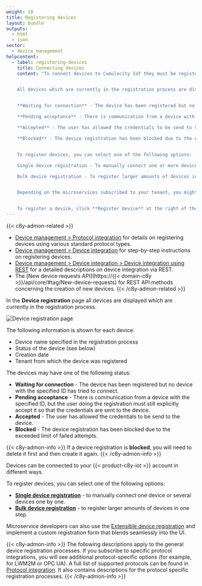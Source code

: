 ```yaml
---
weight: 10
title: Registering devices
layout: bundle
outputs:
  - html
  - json
sector:
  - device_management
helpcontent:
  - label: registering-devices
    title: Connecting devices
    content: "To connect devices to Cumulocity IoT they must be registered. To register one or more devices, click **Register device** and follow the instructions in the wizard or in the user documentation.


    All devices which are currently in the registration process are displayed with one of the following statuses:


    **Waiting for connection** - The device has been registered but no device with the specified ID has tried to connect

    **Pending acceptance** - There is communication from a device with the specified ID, but the user doing the registration must still explicitly accept it so that the credentials are sent to the device

    **Accepted** - The user has allowed the credentials to be send to the device

    **Blocked** - The device registration has been blocked due to the exceeded limit of failed attempts.


    To register devices, you can select one of the following options:

    Single device registration - To manually connect one or more devices.

    Bulk device registration - To register larger amounts of devices in one step.


    Depending on the microservices subscribed to your tenant, you might see other device registration options for specific protocol types.


    To register a device, click **Register device** at the right of the top bar, select an option from the dropdown list and follow the instructions in the device registration wizard."
---
```


{{< c8y-admon-related >}}
* [Device management > Protocol integration](/protocol-integration/) for details on registering devices using various standard protocol types.
* [Device management > Device integration](/device-integration/introduction) for step-by-step instructions on registering devices.
* [Device management > Device integration > Device integration using REST](/device-integration/device-integration-rest/) for a detailed descriptions on device integration via REST.
* The [New device requests API](https://{{< domain-c8y >}}/api/core/#tag/New-device-requests) for REST API methods concerning the creation of new devices.
{{< /c8y-admon-related >}}

In the **Device registration** page all devices are displayed which are currently in the registration process.

<img src="/images/users-guide/DeviceManagement/devmgmt-device-registration.png" alt="Device registration page">

The following information is shown for each device:

* Device name specified in the registration process
* Status of the device (see below)
* Creation date
* Tenant from which the device was registered

The devices may have one of the following status:

* **Waiting for connection** - The device has been registered but no device with the specified ID has tried to connect.
* **Pending acceptance** - There is communication from a device with the specified ID, but the user doing the registration must still explicitly accept it so that the credentials are sent to the device.
* **Accepted** - The user has allowed the credentials to be send to the device.
* **Blocked** - The device registration has been blocked due to the exceeded limit of failed attempts.

{{< c8y-admon-info >}}
If a device registration is **blocked**, you will need to delete it first and then create it again.
{{< /c8y-admon-info >}}

Devices can be connected to your {{< product-c8y-iot >}} account in different ways.

To register devices, you can select one of the following options:

* **[Single device registration](#single-device-registration)** - to manually connect one device or several devices one by one.
* **[Bulk device registration](#bulk-device-registration)** - to register larger amounts of devices in one step.

Microservice developers can also use the [Extensible device registration](/concepts/applications/#extensible-device-registration) and implement a custom registration form that blends seamlessly into the UI.

{{< c8y-admon-info >}}
The following descriptions apply to the general device registration processes. If you subscribe to specific protocol integrations, you will see additional protocol-specific options (for example, for LWM2M or OPC UA). A full list of supported protocols can be found in [Protocol integration](/protocol-integration/). It also contains descriptions for the protocol specific registration processes.
{{< /c8y-admon-info >}}

